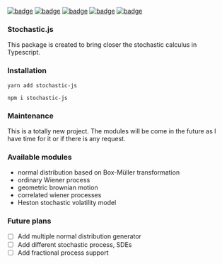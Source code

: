 [![badge](https://img.shields.io/npm/dm/stochastic-js)](https://www.npmjs.com/package/stochastic-js)
[![badge](https://img.shields.io/npms-io/maintenance-score/stochastic-js)](https://www.npmjs.com/package/stochastic-js)
[![badge](https://img.shields.io/npm/l/stochastic-js)](https://www.npmjs.com/package/stochastic-js)
[![badge](https://img.shields.io/npm/v/stochastic-js)](https://www.npmjs.com/package/stochastic-js)
[![badge](https://img.shields.io/npm/types/stochastic-js)](https://www.npmjs.com/package/stochastic-js)

### **Stochastic.js**

This package is created to bring closer the stochastic calculus in Typescript.

### **Installation**

```
yarn add stochastic-js
```

```
npm i stochastic-js
```

### **Maintenance**

This is a totally new project. The modules will be come in the future as I have time for it or if there is any request.

### **Available modules**

- normal distribution based on Box-Müller transformation
- ordinary Wiener process
- geometric brownian motion
- correlated wiener processes
- Heston stochastic volatility model

### **Future plans**

- [ ] Add multiple normal distribution generator
- [ ] Add different stochastic process, SDEs
- [ ] Add fractional process support
